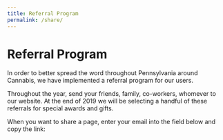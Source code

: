 ```yaml
---
title: Referral Program
permalink: /share/
---
```




# Referral Program

In order to better spread the word throughout Pennsylvania around Cannabis, we have implemented a referral program for our users. 

Throughout the year, send your friends, family, co-workers, whomever to our website. At the end of 2019 we will be selecting a handful of these referrals for special awards and gifts. 

When you want to share a page, enter your email into the field below and copy the link:
 

<Referral />



<Ads />